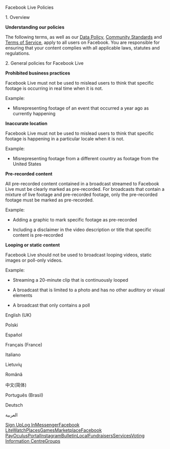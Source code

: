 Facebook Live Policies

1\. Overview

**Understanding our policies**

The following terms, as well as our [Data Policy](https://www.facebook.com/about/privacy/), [Community Standards](https://www.facebook.com/communitystandards/) and [Terms of Service](https://www.facebook.com/legal/terms), apply to all users on Facebook. You are responsible for ensuring that your content complies with all applicable laws, statutes and regulations.

2\. General policies for Facebook Live

**Prohibited business practices**

Facebook Live must not be used to mislead users to think that specific footage is occurring in real time when it is not.

Example:

*   Misrepresenting footage of an event that occurred a year ago as currently happening

**Inaccurate location**

Facebook Live must not be used to mislead users to think that specific footage is happening in a particular locale when it is not.

Example:

*   Misrepresenting footage from a different country as footage from the United States

**Pre-recorded content**

All pre-recorded content contained in a broadcast streamed to Facebook Live must be clearly marked as pre-recorded. For broadcasts that contain a mixture of live footage and pre-recorded footage, only the pre-recorded footage must be marked as pre-recorded.

Example:

*   Adding a graphic to mark specific footage as pre-recorded

*   Including a disclaimer in the video description or title that specific content is pre-recorded

**Looping or static content**

Facebook Live should not be used to broadcast looping videos, static images or poll-only videos.

Example:

*   Streaming a 20-minute clip that is continuously looped

*   A broadcast that is limited to a photo and has no other auditory or visual elements

*   A broadcast that only contains a poll

English (UK)

Polski

Español

Français (France)

Italiano

Lietuvių

Română

中文(简体)

Português (Brasil)

Deutsch

العربية

[Sign Up](https://www.facebook.com/reg/)[Log In](https://www.facebook.com/login/)[Messenger](https://l.facebook.com/l.php?u=https%3A%2F%2Fmessenger.com%2F&h=AT0JmIADO8LwvjNq6dxzj1wcsDOJtZuj_5MdjHJYwOH-DOQjVCxCarx5OZ-99zbjPDk9g_ME0xYj3KWT6ELtrptbSOdy2jmIlju_F9HiNNLW70zooKIlHLkXZn9K0BFk2YNVyaxJ3F0BSKibXQlvdMai7Rt4IgbrmiF5MQ)[Facebook Lite](https://www.facebook.com/lite/)[Watch](https://en-gb.facebook.com/watch/)[Places](https://www.facebook.com/places/)[Games](https://www.facebook.com/games/)[Marketplace](https://www.facebook.com/marketplace/)[Facebook Pay](https://pay.facebook.com/)[Oculus](https://l.facebook.com/l.php?u=https%3A%2F%2Fwww.oculus.com%2F&h=AT0JmIADO8LwvjNq6dxzj1wcsDOJtZuj_5MdjHJYwOH-DOQjVCxCarx5OZ-99zbjPDk9g_ME0xYj3KWT6ELtrptbSOdy2jmIlju_F9HiNNLW70zooKIlHLkXZn9K0BFk2YNVyaxJ3F0BSKibXQlvdMai7Rt4IgbrmiF5MQ)[Portal](https://portal.facebook.com/)[Instagram](https://l.facebook.com/l.php?u=https%3A%2F%2Fwww.instagram.com%2F&h=AT0JmIADO8LwvjNq6dxzj1wcsDOJtZuj_5MdjHJYwOH-DOQjVCxCarx5OZ-99zbjPDk9g_ME0xYj3KWT6ELtrptbSOdy2jmIlju_F9HiNNLW70zooKIlHLkXZn9K0BFk2YNVyaxJ3F0BSKibXQlvdMai7Rt4IgbrmiF5MQ)[Bulletin](https://www.bulletin.com/)[Local](https://www.facebook.com/local/lists/245019872666104/)[Fundraisers](https://www.facebook.com/fundraisers/)[Services](https://www.facebook.com/biz/directory/)[Voting Information Centre](https://www.facebook.com/votinginformationcenter/?entry_point=c2l0ZQ%3D%3D)[Groups](https://www.facebook.com/groups/explore/)
